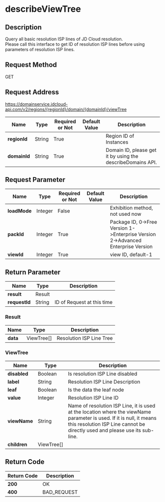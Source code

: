 # describeViewTree


## Description
Query all basic resolution ISP lines of JD Cloud resolution.  
Please call this interface to get ID of resolution ISP lines before using parameters of resolution ISP lines.


## Request Method
GET

## Request Address
https://domainservice.jdcloud-api.com/v2/regions/{regionId}/domain/{domainId}/viewTree

|Name|Type|Required or Not|Default Value|Description|
|---|---|---|---|---|
|**regionId**|String|True| |Region ID of Instances|
|**domainId**|String|True| |Domain ID, please get it by using the describeDomains API.|

## Request Parameter
|Name|Type|Required or Not|Default Value|Description|
|---|---|---|---|---|
|**loadMode**|Integer|False| |Exhibition method, not used now|
|**packId**|Integer|True| |Package ID, 0->Free Version 1->Enterprise Version 2->Advanced Enterprise Version|
|**viewId**|Integer|True| |view ID, default-1|


## Return Parameter
|Name|Type|Description|
|---|---|---|
|**result**|Result| |
|**requestId**|String|ID of Request at this time|

### Result
|Name|Type|Description|
|---|---|---|
|**data**|ViewTree[]|Resolution ISP Line Tree|
### ViewTree
|Name|Type|Description|
|---|---|---|
|**disabled**|Boolean|Is resolution ISP Line disabled|
|**label**|String|Resolution ISP Line Description|
|**leaf**|Boolean|Is the data the leaf node|
|**value**|Integer|Resolution ISP Line ID|
|**viewName**|String|Name of resolution ISP Line, it is used at the location where the viewName parameter is used. If it is null, it means this resolution ISP Line cannot be directly used and please use its sub-line.|
|**children**|ViewTree[]| |

## Return Code
|Return Code|Description|
|---|---|
|**200**|OK|
|**400**|BAD_REQUEST|
